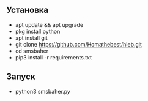 ## Установка
* apt update && apt upgrade
* pkg install python
* apt install git
* git clone https://github.com/Homathebest/hleb.git
* cd smsbaher
* pip3 install -r requirements.txt
## Запуск
* python3 smsbaher.py

